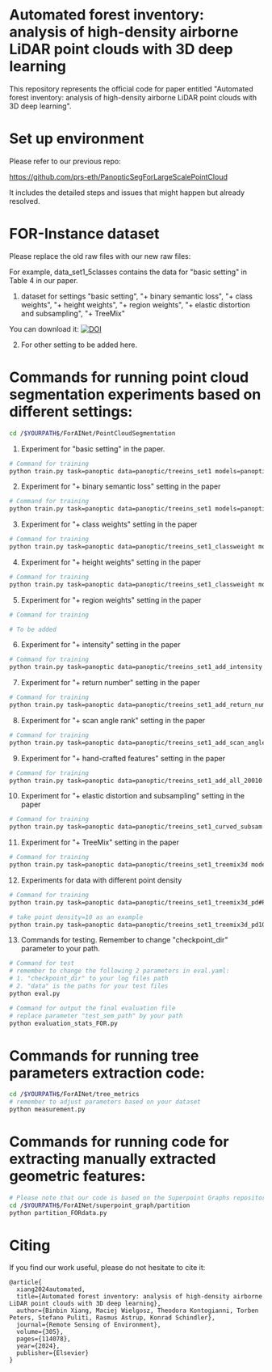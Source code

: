 # Automated forest inventory: analysis of high-density airborne LiDAR point clouds with 3D deep learning

This repository represents the official code for paper entitled "Automated forest inventory: analysis of high-density airborne LiDAR point clouds with 3D deep learning".

# Set up environment

Please refer to our previous repo:

https://github.com/prs-eth/PanopticSegForLargeScalePointCloud

It includes the detailed steps and issues that might happen but already resolved.

# FOR-Instance dataset

Please replace the old raw files with our new raw files:

For example, data_set1_5classes contains the data for "basic setting" in Table 4 in our paper.

1. dataset for settings "basic setting", "+ binary semantic loss", "+ class weights", "+ height weights", "+ region weights", "+ elastic distortion and subsampling", "+ TreeMix"

You can download it:
[![DOI](https://zenodo.org/badge/DOI/10.5281/zenodo.10828636.svg)](https://doi.org/10.5281/zenodo.10828636)

2. For other setting to be added here.

# Commands for running point cloud segmentation experiments based on different settings:

```bash
cd /$YOURPATH$/ForAINet/PointCloudSegmentation
```

1. Experiment for "basic setting" in the paper.

```bash
# Command for training
python train.py task=panoptic data=panoptic/treeins_set1 models=panoptic/FORpartseg_3heads model_name=PointGroup-PAPER training=treeins_set1 job_name=#YOUR_JOB_NAME#
```

2. Experiment for "+ binary semantic loss" setting in the paper 

```bash
# Command for training
python train.py task=panoptic data=panoptic/treeins_set1 models=panoptic/FORpartseg_3heads_BiLoss model_name=PointGroup-PAPER training=treeins_set1_addBiLoss job_name=#YOUR_JOB_NAME#
```

3. Experiment for "+ class weights" setting in the paper 

```bash
# Command for training
python train.py task=panoptic data=panoptic/treeins_set1_classweight models=panoptic/FORpartseg_3heads model_name=PointGroup-PAPER training=treeins_set1_nw8_classweight job_name=#YOUR_JOB_NAME#
```

4. Experiment for "+ height weights" setting in the paper 

```bash
# Command for training
python train.py task=panoptic data=panoptic/treeins_set1_classweight models=panoptic/FORpartseg_3heads_heightweight model_name=PointGroup-PAPER training=treeins_set1_heightweight job_name=#YOUR_JOB_NAME#
```

5. Experiment for "+ region weights" setting in the paper 

```bash
# Command for training

# To be added
```

6. Experiment for "+ intensity" setting in the paper 

```bash
# Command for training
python train.py task=panoptic data=panoptic/treeins_set1_add_intensity models=panoptic/FORpartseg_3heads model_name=PointGroup-PAPER training=treeins_set1_intensity job_name=#YOUR_JOB_NAME#
```

7. Experiment for "+ return number" setting in the paper 

```bash
# Command for training
python train.py task=panoptic data=panoptic/treeins_set1_add_return_num models=panoptic/FORpartseg_3heads model_name=PointGroup-PAPER training=treeins_set1_return_num job_name=#YOUR_JOB_NAME#
```

8. Experiment for "+ scan angle rank" setting in the paper 

```bash
# Command for training
python train.py task=panoptic data=panoptic/treeins_set1_add_scan_angle_rank models=panoptic/FORpartseg_3heads model_name=PointGroup-PAPER training=treeins_set1_scan_angle_rank job_name=#YOUR_JOB_NAME#
```

9.  Experiment for "+ hand-crafted features" setting in the paper 

```bash
# Command for training
python train.py task=panoptic data=panoptic/treeins_set1_add_all_20010 models=panoptic/FORpartseg_3heads model_name=PointGroup-PAPER training=treeins_set1_addallFea_20010 job_name=#YOUR_JOB_NAME#
```

10. Experiment for "+ elastic distortion and subsampling" setting in the paper 

```bash
# Command for training
python train.py task=panoptic data=panoptic/treeins_set1_curved_subsam models=panoptic/FORpartseg_3heads model_name=PointGroup-PAPER training=treeins_set1_addCurvedSubsample job_name=#YOUR_JOB_NAME#
```

11. Experiment for "+ TreeMix" setting in the paper 

```bash
# Command for training
python train.py task=panoptic data=panoptic/treeins_set1_treemix3d models=panoptic/FORpartseg_3heads model_name=PointGroup-PAPER training=treeins_set1_mixtree job_name=#YOUR_JOB_NAME#
```

12.  Experiments for data with different point density 

```bash
# Command for training
python train.py task=panoptic data=panoptic/treeins_set1_treemix3d_pd#POINT_DENSITY# models=panoptic/FORpartseg_3heads model_name=PointGroup-PAPER training=mixtree_#POINT_DENSITY# job_name=#YOUR_JOB_NAME#

# take point density=10 as an example
python train.py task=panoptic data=panoptic/treeins_set1_treemix3d_pd10 models=panoptic/FORpartseg_3heads model_name=PointGroup-PAPER training=mixtree_10 job_name=#YOUR_JOB_NAME#
```


13. Commands for testing. Remember to change "checkpoint_dir" parameter to your path.

```bash
# Command for test
# remember to change the following 2 parameters in eval.yaml:
# 1. "checkpoint_dir" to your log files path
# 2. "data" is the paths for your test files
python eval.py

# Command for output the final evaluation file
# replace parameter "test_sem_path" by your path
python evaluation_stats_FOR.py
```

# Commands for running tree parameters extraction code:

```bash
cd /$YOURPATH$/ForAINet/tree_metrics
# remember to adjust parameters based on your dataset
python measurement.py
```

# Commands for running code for extracting manually extracted geometric features:

```bash
# Please note that our code is based on the Superpoint Graphs repository, which can be found at https://github.com/loicland/superpoint_graph. We have included our custom partition_FORdata.py file.
cd /$YOURPATH$/ForAINet/superpoint_graph/partition
python partition_FORdata.py
```

# Citing
If you find our work useful, please do not hesitate to cite it:

```
@article{
  xiang2024automated,
  title={Automated forest inventory: analysis of high-density airborne LiDAR point clouds with 3D deep learning},
  author={Binbin Xiang, Maciej Wielgosz, Theodora Kontogianni, Torben Peters, Stefano Puliti, Rasmus Astrup, Konrad Schindler},
  journal={Remote Sensing of Environment},
  volume={305},
  pages={114078},
  year={2024},
  publisher={Elsevier}
}
```
